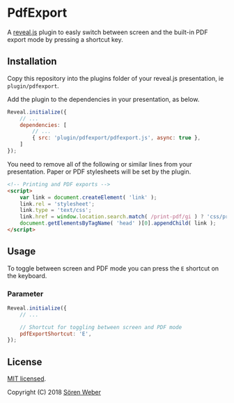 # PdfExport

A [reveal.js](https://github.com/hakimel/reveal.js/) plugin to easly switch between screen and the built-in PDF export mode by pressing a shortcut key.

## Installation

Copy this repository into the plugins folder of your reveal.js presentation, ie ```plugin/pdfexport```.

Add the plugin to the dependencies in your presentation, as below.

```javascript
Reveal.initialize({
	// ...
	dependencies: [
		// ...
		{ src: 'plugin/pdfexport/pdfexport.js', async: true },
	]
});
```

You need to remove all of the following or similar lines from your presentation. Paper or PDF stylesheets will be set by the plugin.

```html
<!-- Printing and PDF exports -->
<script>
	var link = document.createElement( 'link' );
	link.rel = 'stylesheet';
	link.type = 'text/css';
	link.href = window.location.search.match( /print-pdf/gi ) ? 'css/print/pdf.css' : 'css/print/paper.css';
	document.getElementsByTagName( 'head' )[0].appendChild( link );
</script>
```

## Usage

To toggle between screen and PDF mode you can press the ```E``` shortcut on the keyboard.

### Parameter

```javascript
Reveal.initialize({
	// ...

	// Shortcut for toggling between screen and PDF mode
	pdfExportShortcut: 'E',
});
```

## License

[MIT licensed](https://en.wikipedia.org/wiki/MIT_License).

Copyright (C) 2018 [Sören Weber](https://soeren-weber.de)
